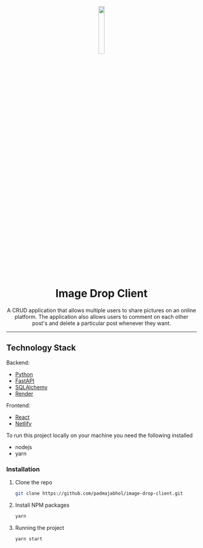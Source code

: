 <div align="center">
    <a href="https://delightful-genie-8b46b0.netlify.app/"><img src="https://cdn-icons-png.flaticon.com/512/7452/7452157.png" width="18%" height="18%"></a>
    <h1>Image Drop Client</h1>
    <p>
    A CRUD application that allows multiple users to share pictures on an online platform. The application also allows users to comment on each other post's and delete a particular post whenever they want.
    </p>
</div>

<hr>


## Technology Stack

Backend:
- [Python](https://www.python.org/)
- [FastAPI](https://fastapi.tiangolo.com/)
- [SQLAlchemy](https://www.sqlalchemy.org/)
- [Render](https://render.com/)

Frontend:
- [React](https://react.dev/)
- [Netlify](https://www.netlify.com/)

To run this project locally on your machine you need the following installed

- nodejs
- yarn

### Installation

1. Clone the repo
   ```sh
   git clone https://github.com/padmajabhol/image-drop-client.git
   ```
2. Install NPM packages
   ```sh
   yarn
   ```
3. Running the project
   ```sh
   yarn start
   ```
